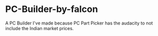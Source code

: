 # PC-Builder-by-falcon
A PC Builder I've made because PC Part Picker has the audacity to not include the Indian market prices.
